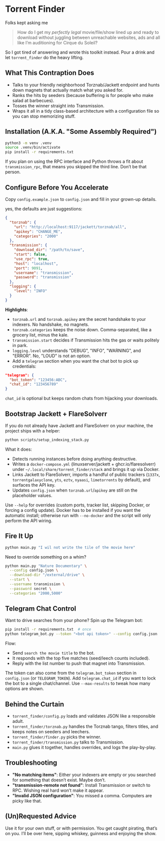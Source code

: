 # Torrent Finder

Folks kept asking me 
>How do I get my *perfectly legal* movie/file/show lined up and ready to download without 
>juggling between unreachable websites, ads and all like I’m auditioning for Cirque du Soleil? 

So I got tired of answering and wrote this toolkit instead. 
Pour a drink and let `torrent_finder` do the heavy lifting.

## What This Contraption Does
- Talks to your friendly neighborhood Torznab/Jackett endpoint and hunts down magnets that actually match what you asked for.
- Ranks the hits by seeders (because buffering is for people who make salad at barbecues).
- Tosses the winner straight into Transmission.
- Wraps it all in a tidy class-based architecture with a configuration file so you can stop memorizing stuff.

## Installation (A.K.A. "Some Assembly Required")
```bash
python3 -m venv .venv
source .venv/bin/activate
pip install -r requirements.txt
```
If you plan on using the RPC interface and Python throws a fit about `transmission_rpc`, that means you skipped the third line. Don’t be that person.

## Configure Before You Accelerate
Copy `config.example.json` to `config.json` and fill in your grown-up details.

yes, the defaults are just suggestions:

```json
{
  "torznab": {
    "url": "http://localhost:9117/jackett/torznab/all",
    "apikey": "CHANGE_ME",
    "categories": "2000"
  },
  "transmission": {
    "download_dir": "/path/to/save",
    "start": false,
    "use_rpc": true,
    "host": "localhost",
    "port": 9091,
    "username": "transmission",
    "password": "transmission"
  },
  "logging": {
    "level": "INFO"
  }
}
```

**Highlights**:
- `torznab.url` and `torznab.apikey` are the secret handshake to your indexers. No handshake, no magnets.
- `torznab.categories` keeps the noise down. Comma-separated, like a grocery list, minus the kale.
- `transmission.start` decides if Transmission hits the gas or waits politely in park.
- `logging.level` understands "DEBUG", "INFO", "WARNING", and "ERROR". No, "LOUD" is not an option.
- Add a `telegram` section when you want the chat bot to pick up credentials:

```json
"telegram": {
  "bot_token": "123456:ABC",
  "chat_id": "123456789"
}
```

`chat_id` is optional but keeps random chats from hijacking your downloads.

## Bootstrap Jackett + FlareSolverr
If you do not already have Jackett and FlareSolverr on your machine, the project ships with a helper:

```bash
python scripts/setup_indexing_stack.py
```

What it does:
- Detects running instances before doing anything destructive.
- Writes a `docker-compose.yml` (linuxserver/jackett + ghcr.io/flaresolverr) under `~/.local/share/torrent_finder/stack` and brings it up via Docker.
- Links Jackett to FlareSolverr, imports a handful of public trackers (`1337x`, `torrentgalaxyclone`, `yts`, `eztv`, `nyaasi`, `limetorrents` by default), and surfaces the API key.
- Updates `config.json` when `torznab.url`/`apikey` are still on the placeholder values.

Use `--help` for overrides (custom ports, tracker list, skipping Docker, or forcing a config update). Docker has to be installed if you want the automatic install; otherwise run with `--no-docker` and the script will only perform the API wiring.

## Fire It Up
```bash
python main.py "I wil not write the tile of the movie here"
```
Need to override something on a whim?
```bash
python main.py "Nature Documentary" \
  --config config.json \
  --download-dir "/external/drive" \
  --start \
  --username transmission \
  --password secret \
  --categories "2000,5000"
```

## Telegram Chat Control
Want to drive searches from your phone? Spin up the Telegram bot:

```bash
pip install -r requirements.txt  # once
python telegram_bot.py --token "<bot api token>" --config config.json
```

Flow:
- Send `search the movie title` to the bot.
- It responds with the top five matches (seed/leech counts included).
- Reply with the list number to push that magnet into Transmission.

The token can also come from the `telegram.bot_token` section in `config.json` (or `TELEGRAM_TOKEN`). Add
`telegram.chat_id` if you want to lock the bot to a single chat/channel. Use `--max-results` to tweak
how many options are shown.

## Behind the Curtain
- `torrent_finder/config.py` loads and validates JSON like a responsible adult.
- `torrent_finder/torznab.py` handles the Torznab tango, filters titles, and keeps notes on seeders and leechers.
- `torrent_finder/finder.py` picks the winner.
- `torrent_finder/transmission.py` talks to Transmission.
- `main.py` glues it together, handles overrides, and logs the play-by-play.

## Troubleshooting
- **"No matching items"**: Either your indexers are empty or you searched for something that doesn’t exist. Maybe don’t.
- **"transmission-remote not found"**: Install Transmission or switch to RPC. Wishing real hard won’t make it appear.
- **"Invalid JSON configuration"**: You missed a comma. Computers are picky like that.

## (Un)Requested Advice
Use it for your own stuff, or with permission. You get caught pirating, that’s on you. I’ll be over here, sipping whiskey, guinness and enjoying the show.
